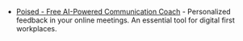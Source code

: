 - [Poised - Free AI-Powered Communication Coach](https://www.poised.com/) - Personalized feedback in your online meetings. An essential tool for digital first workplaces.